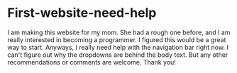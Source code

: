 # First-website-need-help
I am making this website for my mom. She had a rough one before, and I am really interested in becoming a programmer. I figured this would be a great way to start. Anyways, I really need help with the navigation bar right now. I can't figure out why the dropdowns are behind the body text. But any other recommendations or comments are welcome. Thank you!
